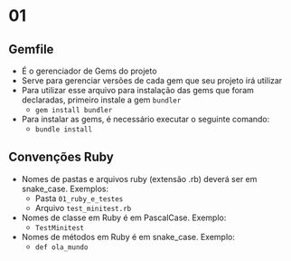 # 01

## Gemfile

- É o gerenciador de Gems do projeto
- Serve para gerenciar versões de cada gem que seu projeto irá utilizar
- Para utilizar esse arquivo para instalação das gems que foram declaradas, primeiro instale a gem `bundler`
  - `gem install bundler`
- Para instalar as gems, é necessário executar o seguinte comando:
  - `bundle install`

## Convenções Ruby

- Nomes de pastas e arquivos ruby (extensão .rb) deverá ser em snake_case. Exemplos:
  - Pasta `01_ruby_e_testes`
  - Arquivo `test_minitest.rb`
- Nomes de classe em Ruby é em PascalCase. Exemplo:
  - `TestMinitest`
- Nomes de métodos em Ruby é em snake_case. Exemplo:
  - `def ola_mundo`
